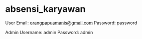 # absensi_karyawan

User
Email: orangpapuamanis@gmail.com
Password: password

Admin
Username: admin
Password: admin
